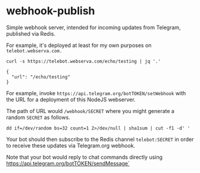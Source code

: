 # webhook-publish

Simple webhook server, intended for incoming updates from Telegram, published via Redis.

For example, it's deployed at least for my own purposes on `telebot.webserva.com.` 

```
curl -s https://telebot.webserva.com/echo/testing | jq '.'
```
```
{
  "url": "/echo/testing"
}
```

For example, invoke `https://api.telegram.org/botTOKEN/setWebhook` with the URL for a deployment of this NodeJS webserver.

The path of URL would `/webhook/SECRET` where you might generate a random `SECRET` as follows.

```
dd if=/dev/random bs=32 count=1 2>/dev/null | sha1sum | cut -f1 -d' '
```

Your bot should then subscribe to the Redis channel `telebot:SECRET` in order to receive these updates via Telegram.org webhook.

Note that your bot would reply to chat commands directly using https://api.telegram.org/botTOKEN/sendMessage`

